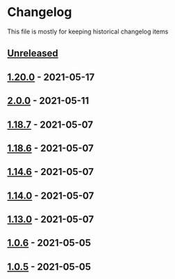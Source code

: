 # Changelog

This file is mostly for keeping historical changelog items

## [Unreleased]

## [1.20.0] - 2021-05-17

## [2.0.0] - 2021-05-11

## [1.18.7] - 2021-05-07

## [1.18.6] - 2021-05-07

## [1.14.6] - 2021-05-07

## [1.14.0] - 2021-05-07

## [1.13.0] - 2021-05-07

## [1.0.6] - 2021-05-05

## [1.0.5] - 2021-05-05

[Unreleased]: https://github.com/huseyinbabal/git-flow-gh-actions/compare/1.20.0...HEAD

[1.20.0]: https://github.com/huseyinbabal/git-flow-gh-actions/compare/2.0.0...1.20.0

[2.0.0]: https://github.com/huseyinbabal/git-flow-gh-actions/compare/1.18.7...2.0.0

[1.18.7]: https://github.com/huseyinbabal/git-flow-gh-actions/compare/1.18.6...1.18.7

[1.18.6]: https://github.com/huseyinbabal/git-flow-gh-actions/compare/1.14.6...1.18.6

[1.14.6]: https://github.com/huseyinbabal/git-flow-gh-actions/compare/1.14.0...1.14.6

[1.14.0]: https://github.com/huseyinbabal/git-flow-gh-actions/compare/1.13.0...1.14.0

[1.13.0]: https://github.com/huseyinbabal/git-flow-gh-actions/compare/1.0.6...1.13.0

[1.0.6]: https://github.com/huseyinbabal/git-flow-gh-actions/compare/1.0.5...1.0.6

[1.0.5]: https://github.com/huseyinbabal/git-flow-gh-actions/compare/289d4d3ab5d970dac784b59e2901918519b04c78...1.0.5

